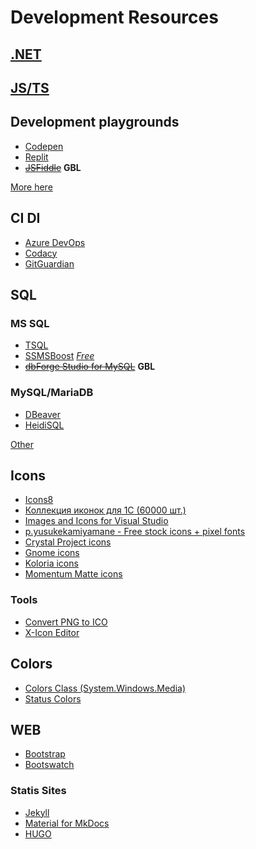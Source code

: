 # Development Resources

## [.NET](./net.md)

## [JS/TS](./js-ts.md)

## Development playgrounds

* [Codepen](https://codepen.io/pen/)
* [Replit](https://replit.com/)
* ~~[JSFiddle](https://jsfiddle.net/)~~ **GBL**

[More here](https://github.com/d-akara/development-resources#development-playgrounds/)

## CI DI

* [Azure DevOps](https://dev.azure.com/)
* [Codacy](https://app.codacy.com/)
* [GitGuardian](https://dashboard.gitguardian.com/)

## SQL

### MS SQL

* [TSQL](/TSQL.md)
* [SSMSBoost](https://www.ssmsboost.com/) *[Free](https://gist.github.com/Virenbar/f971da9557734a457734a55a2428a9a9)*
* ~~[dbForge Studio for MySQL](https://www.devart.com/dbforge/mysql/studio/)~~ **GBL**

### MySQL/MariaDB

* [DBeaver](https://dbeaver.io/)
* [HeidiSQL](https://www.heidisql.com/)

[Other](https://mariadb.com/kb/en/graphical-and-enhanced-clients/)

## Icons

* [Icons8](https://icons8.com/icons/color)
* [Коллекция иконок для 1С (60000 шт.)](https://infostart.ru/public/159401/)
* [Images and Icons for Visual Studio](https://docs.microsoft.com/en-us/previous-versions/visualstudio/visual-studio-2015/extensibility/ux-guidelines/images-and-icons-for-visual-studio?view=vs-2015)
* [p.yusukekamiyamane - Free stock icons + pixel fonts](https://p.yusukekamiyamane.com/)
* [Crystal Project icons](https://www.iconfinder.com/iconsets/crystalproject)
* [Gnome icons](https://www.iconfinder.com/iconsets/gnomeicontheme)
* [Koloria icons](https://www.iconfinder.com/iconsets/Koloria-Icon-Set)
* [Momentum Matte icons](https://www.iconfinder.com/iconsets/Momentum_MatteEntireSet)

### Tools

* [Convert PNG to ICO](https://convertico.com/)
* [X-Icon Editor](http://www.xiconeditor.com/)

## Colors

* [Colors Class (System.Windows.Media)](https://docs.microsoft.com/en-us/dotnet/api/system.windows.media.colors)
* [Status Colors](https://coolors.co/9ea7ad-2dccff-56f000-fce83a-ffb302-ff0000)

## WEB

* [Bootstrap](https://getbootstrap.com/)
* [Bootswatch](https://bootswatch.com/)

### Statis Sites

* [Jekyll](/Jekyll.md)
* [Material for MkDocs](https://squidfunk.github.io/mkdocs-material/)
* [HUGO](https://gohugo.io/)
